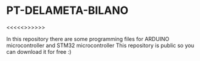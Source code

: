 # PT-DELAMETA-BILANO
<<<<<<Arduino and STM32 Programming Training with Mr. Iwan Cilibur>>>>>>>


In this repository there are some programming files for ARDUINO microcontroller and STM32 microcontroller
This repository is public so you can download it for free :)

